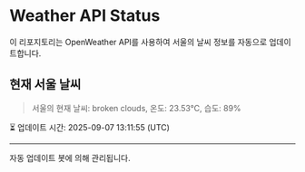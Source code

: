 
# Weather API Status

이 리포지토리는 OpenWeather API를 사용하여 서울의 날씨 정보를 자동으로 업데이트합니다.

## 현재 서울 날씨
> 서울의 현재 날씨: broken clouds, 온도: 23.53°C, 습도: 89%

⏳ 업데이트 시간: 2025-09-07 13:11:55 (UTC)

---
자동 업데이트 봇에 의해 관리됩니다.
